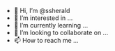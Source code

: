 - 👋 Hi, I’m @ssherald
- 👀 I’m interested in ...
- 🌱 I’m currently learning ...
- 💞️ I’m looking to collaborate on ...
- 📫 How to reach me ...

<!---
ssherald/ssherald is a ✨ special ✨ repository because its `README.md` (this file) appears on your GitHub profile.
You can click the Preview link to take a look at your changes.
--->
